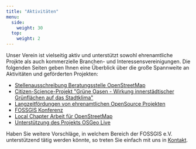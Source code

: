 ```yaml
---
title: "Aktivitäten"
menu:
  side:
    weight: 30
  top:
    weight: 2
---
```


Unser Verein ist vielseitig aktiv und unterstützt sowohl ehrenamtliche Projkte als auch kommerzielle Branchen- und Interessensvereinigungen. Die folgenden Seiten geben Ihnen eine Überblick über die große Spannweite an Aktivitäten und geförderten Projekten:

- [Stellenausschreibung Beratungsstelle OpenStreetMap](osm-stelle)
- [Citizen-Science-Projekt "Grüne Oasen - Wirkung innerstädtischer Grünflächen auf das Stadtklima"](grueneoasen)
- [Langzeitfördungen von ehrenamtlichen OpenSource Projekten](langzeitförderungen)
- [FOSSGIS Konferenz](/konferenz)
- [Local Chapter Arbeit für OpenStreetMap](openstreetmap)
- [Unterstützung des Projekts OSGeo Live](osgeo-live) 


Haben Sie weitere Vorschläge, in welchem Bereich der FOSSGIS e.V. unterstützend tätig werden könnte, so treten Sie einfach mit uns in [Kontakt](/verein/kontakt/).
